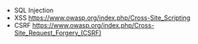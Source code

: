 
* SQL Injection
* XSS https://www.owasp.org/index.php/Cross-Site_Scripting
* CSRF https://www.owasp.org/index.php/Cross-Site_Request_Forgery_(CSRF)
